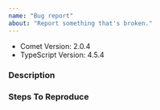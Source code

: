 ```yaml
---
name: "Bug report"
about: "Report something that's broken."
---
```


<!-- DO NOT THROW THIS AWAY -->
<!-- Fill out the FULL versions with patch versions -->

- Comet Version: 2.0.4
- TypeScript Version: 4.5.4

### Description

### Steps To Reproduce
